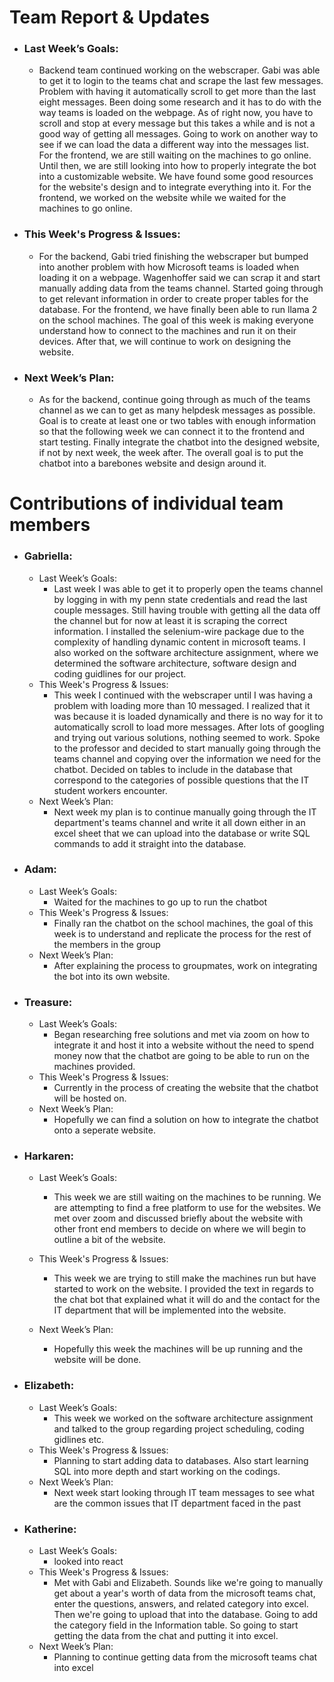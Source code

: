 # Team Report & Updates
  - ### Last Week’s Goals:
      -  Backend team continued working on the webscraper. Gabi was able to get it to login to the teams chat and scrape the last few messages. Problem with having it automatically scroll to get more than the last eight messages. Been doing some research and it has to do with the way teams is loaded on the webpage. As of right now, you have to scroll and stop at every message but this takes a while and is not a good way of getting all messages. Going to work on another way to see if we can load the data a different way into the messages list. For the frontend, we are still waiting on the machines to go online. Until then, we are still looking into how to properly integrate the bot into a customizable website. We have found some good resources for the website's design and to integrate everything into it. For the frontend, we worked on the website while we waited for the machines to go online.
  - ### This Week's Progress & Issues:
      -  For the backend, Gabi tried finishing the webscraper but bumped into another problem with how Microsoft teams is loaded when loading it on a webpage. Wagenhoffer said we can scrap it and start manually adding data from the teams channel. Started going through to get relevant information in order to create proper tables for the database. For the frontend, we have finally been able to run llama 2 on the school machines. The goal of this week is making everyone understand how to connect to the machines and run it on their devices. After that, we will continue to work on designing the website.
  - ### Next Week’s Plan:
      -  As for the backend, continue going through as much of the teams channel as we can to get as many helpdesk messages as possible. Goal is to create at least one or two tables with enough information so that the following week we can connect it to the frontend and start testing.  Finally integrate the chatbot into the designed website, if not by next week, the week after. The overall goal is to put the chatbot into a barebones website and design around it. 

# Contributions of individual team members
  - ### Gabriella:
      - Last Week’s Goals:
          -  Last week I was able to get it to properly open the teams channel by logging in with my penn state credentials and read the last couple messages. Still having trouble with getting all the data off the channel but for now at least it is scraping the correct information. I installed the selenium-wire package due to the complexity of handling dynamic content in microsoft teams. I also worked on the software architecture assignment, where we determined the software architecture, software design and coding guidlines for our project.
      - This Week's Progress & Issues:
          -  This week I continued with the webscraper until I was having a problem with loading more than 10 messaged. I realized that it was because it is loaded dynamically and there is no way for it to automatically scroll to load more messages. After lots of googling and trying out various solutions, nothing seemed to work. Spoke to the professor and decided to start manually going through the teams channel and copying over the information we need for the chatbot. Decided on tables to include in the database that correspond to the categories of possible questions that the IT student workers encounter. 
      - Next Week’s Plan:
          -  Next week my plan is to continue manually going through the IT department's teams channel and write it all down either in an excel sheet that we can upload into the database or write SQL commands to add it straight into the database. 
  
  - ### Adam:
      - Last Week’s Goals:
          -  Waited for the machines to go up to run the chatbot 
      - This Week's Progress & Issues:
          -  Finally ran the chatbot on the school machines, the goal of this week is to understand and replicate the process for the rest of the members in the group
      - Next Week’s Plan:
          -  After explaining the process to groupmates, work on integrating the bot into its own website. 
        
  - ### Treasure:
      - Last Week’s Goals:
          -  Began researching free solutions and met via zoom on how to integrate it and host it into a website without the need to spend money now that the chatbot are going to be able to run on the machines provided.
      - This Week's Progress & Issues:
          -  Currently in the process of creating the website that the chatbot will be hosted on.
      - Next Week’s Plan:
          -  Hopefully we can find a solution on how to integrate the chatbot onto a seperate website.
          
  - ### Harkaren:
      - Last Week’s Goals:
          - This week we are still waiting on the machines to be running. We are attempting to find a free platform to use for the websites. We met over zoom and discussed briefly about the website with other front end members to decide on where we will begin to outline a bit of the website.
     
      - This Week's Progress & Issues:
          -  This week we are trying to still make the machines run but have started to work on the website. I provided the text in regards to the chat bot that explained what it will do and the contact for the IT department that will be implemented into the website.    
      
      - Next Week’s Plan:
          -  Hopefully this week the machines will be up running and the website will be done. 
        
  - ### Elizabeth:
      - Last Week’s Goals:
          -  This week we worked on the software architecture assignment and talked to the group regarding project scheduling,                    coding gidlines etc.
      - This Week's Progress & Issues:
          -  Planning to start adding data to databases. Also start learning SQL into more depth and start working on the codings.
      - Next Week’s Plan:
          -  Next week start looking through IT team messages to see what are the common issues that IT department faced in the past
        
  - ### Katherine:
      - Last Week’s Goals:
          -  looked into react 
      - This Week's Progress & Issues:
          -  Met with Gabi and Elizabeth. Sounds like we're going to manually get about a year's worth of data from the microsoft teams chat, enter the questions, answers, and related category into excel. Then we're going to upload that into the database. Going to add the category field in the Information table. So going to start getting the data from the chat and putting it into excel.
      - Next Week’s Plan:
          -  Planning to continue getting data from the microsoft teams chat into excel
